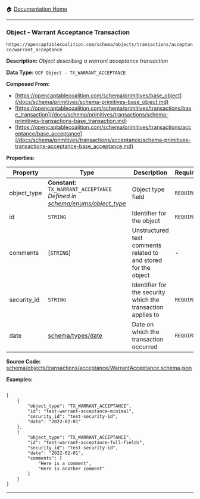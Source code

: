 :house: [Documentation Home](/README.md)

---

### Object - Warrant Acceptance Transaction

`https://opencaptablecoalition.com/schema/objects/transactions/acceptance/warrant_acceptance`

**Description:** _Object describing a warrant acceptance transaction_

**Data Type:** `OCF Object - TX_WARRANT_ACCEPTANCE`

**Composed From:**

- [https://opencaptablecoalition.com/schema/primitives/base_object](/docs/schema/primitives/schema-primitives-base_object.md)
- [https://opencaptablecoalition.com/schema/primitives/transactions/base_transaction](/docs/schema/primitives/transactions/schema-primitives-transactions-base_transaction.md)
- [https://opencaptablecoalition.com/schema/primitives/transactions/acceptance/base_acceptance](/docs/schema/primitives/transactions/acceptance/schema-primitives-transactions-acceptance-base_acceptance.md)

**Properties:**

| Property    | Type                                                                                                                              | Description                                                     | Required   |
| ----------- | --------------------------------------------------------------------------------------------------------------------------------- | --------------------------------------------------------------- | ---------- |
| object_type | **Constant:** `TX_WARRANT_ACCEPTANCE`</br>_Defined in [schema/enums/object_type](/docs/schema/enums/schema-enums-object_type.md)_ | Object type field                                               | `REQUIRED` |
| id          | `STRING`                                                                                                                          | Identifier for the object                                       | `REQUIRED` |
| comments    | [`STRING`]</br>                                                                                                                   | Unstructured text comments related to and stored for the object | -          |
| security_id | `STRING`                                                                                                                          | Identifier for the security which the transaction applies to    | `REQUIRED` |
| date        | [schema/types/date](/docs/schema/types/schema-types-date.md)                                                                      | Date on which the transaction occurred                          | `REQUIRED` |

**Source Code:** [schema/objects/transactions/acceptance/WarrantAcceptance.schema.json](/schema/objects/transactions/acceptance/WarrantAcceptance.schema.json)

**Examples:**

```

[
    {
        "object_type": "TX_WARRANT_ACCEPTANCE",
        "id": "test-warrant-acceptance-minimal",
        "security_id": "test-security-id",
        "date": "2022-02-01"
    },
    {
        "object_type": "TX_WARRANT_ACCEPTANCE",
        "id": "test-warrant-acceptance-full-fields",
        "security_id": "test-security-id",
        "date": "2022-02-01",
        "comments": [
            "Here is a comment",
            "Here is another comment"
        ]
    }
]

```

---
